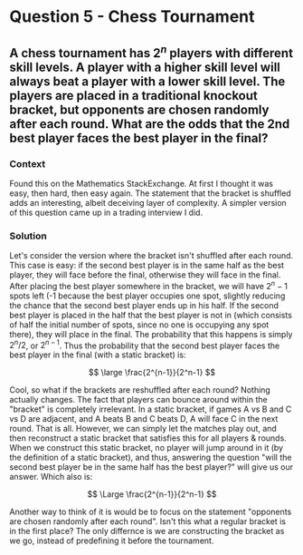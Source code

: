 # Question 5 - Chess Tournament  

## A chess tournament has $2^n$ players with different skill levels. A player with a higher skill level will always beat a player with a lower skill level. The players are placed in a traditional knockout bracket, but opponents are chosen randomly after each round. What are the odds that the 2nd best player faces the best player in the final?  

### Context  
Found this on the Mathematics StackExchange. At first I thought it was easy, then hard, then easy again. The statement that the bracket is shuffled adds an interesting, albeit deceiving layer of complexity. A simpler version of this question came up in a trading interview I did.

### Solution  
Let's consider the version where the bracket isn't shuffled after each round. This case is easy: if the second best player is in the same half as the best player, they will face before the final, otherwise they will face in the final. After placing the best player somewhere in the bracket, we will have $2^n-1$ spots left (-1 because the best player occupies one spot, slightly reducing the chance that the second best player ends up in his half. If the second best player is placed in the half that the best player is not in (which consists of half the initial number of spots, since no one is occupying any spot there), they will place in the final. The probability that this happens is simply $2^n/2$, or $2^{n-1}$. Thus the probability that the second best player faces the best player in the final (with a static bracket) is:  

$$
\large \frac{2^{n-1}}{2^n-1}
$$

Cool, so what if the brackets are reshuffled after each round? Nothing actually changes. The fact that players can bounce around within the "bracket" is completely irrelevant. In a static bracket, if games A vs B and C vs D are adjacent, and A beats B and C beats D, A will face C in the next round. That is all. However, we can simply let the matches play out, and then reconstruct a static bracket that satisfies this for all players & rounds. When we construct this static bracket, no player will jump around in it (by the definition of a static bracket), and thus, answering the question "will the second best player be in the same half has the best player?" will give us our answer. Which also is:

$$
\Large \frac{2^{n-1}}{2^n-1}
$$

Another way to think of it is would be to focus on the statement "opponents are chosen randomly after each round". Isn't this what a regular bracket is in the first place? The only differnce is we are constructing the bracket as we go, instead of predefining it before the tournament.
